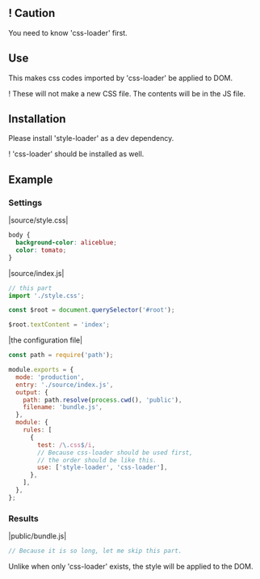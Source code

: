 ## ! Caution

You need to know 'css-loader' first.

## Use

This makes css codes imported by 'css-loader' be applied to DOM.

! These will not make a new CSS file. The contents will be in the JS file.

## Installation

Please install 'style-loader' as a dev dependency.

! 'css-loader' should be installed as well.

## Example

### Settings

|source/style.css|

```css
body {
  background-color: aliceblue;
  color: tomato;
}
```

|source/index.js|

```js
// this part
import './style.css';

const $root = document.querySelector('#root');

$root.textContent = 'index';
```

|the configuration file|

```js
const path = require('path');

module.exports = {
  mode: 'production',
  entry: './source/index.js',
  output: {
    path: path.resolve(process.cwd(), 'public'),
    filename: 'bundle.js',
  },
  module: {
    rules: [
      {
        test: /\.css$/i,
        // Because css-loader should be used first,
        // the order should be like this.
        use: ['style-loader', 'css-loader'],
      },
    ],
  },
};
```

### Results

|public/bundle.js|

```js
// Because it is so long, let me skip this part.
```

Unlike when only 'css-loader' exists, the style will be applied to the DOM.

